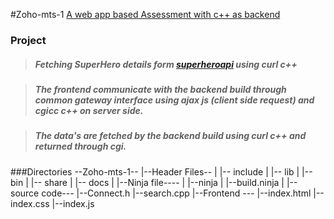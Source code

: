 #Zoho-mts-1
<a href="https://github.com/ravikiran-pro/Zoho-mts-1">A web app based Assessment with c++ as backend</a>

### Project
>  ##### Fetching  SuperHero details form <a href="https://www.superheroapi.com/">superheroapi</a> using curl c++ 

> ##### The frontend communicate with the backend build through common gateway interface using ajax js (client side request) and cgicc c++ on server side.

> ##### The data's are fetched by the backend build using curl c++ and returned through cgi.

###Directories
--Zoho-mts-1--
             |--Header Files--
             |                |-- include
             |                |-- lib
             |                |-- bin
             |                |-- share
             |                |-- docs
             |
             |--Ninja file----
             |                |--ninja
             |                |--build.ninja
             |
             |--source code---
                              |--Connect.h
                              |--search.cpp
                              |--Frontend ---
                                            |--index.html
                                            |--index.css
                                            |--index.js
                                            
      
